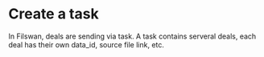 # Create a task

In Filswan, deals are sending via task. A task contains serveral deals, each deal has their own data_id, source file link, etc.
